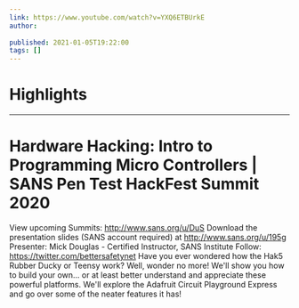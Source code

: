 ```yaml
---
link: https://www.youtube.com/watch?v=YXQ6ETBUrkE
author: 
   
published: 2021-01-05T19:22:00
tags: []
---
```

# Highlights


---
# Hardware Hacking: Intro to Programming Micro Controllers | SANS Pen Test HackFest Summit 2020
View upcoming Summits: http://www.sans.org/u/DuS Download the presentation slides (SANS account required) at http://www.sans.org/u/195g Presenter: Mick Douglas - Certified Instructor, SANS Institute Follow: https://twitter.com/bettersafetynet Have you ever wondered how the Hak5 Rubber Ducky or Teensy work? Well, wonder no more! We'll show you how to build your own... or at least better understand and appreciate these powerful platforms. We'll explore the Adafruit Circuit Playground Express and go over some of the neater features it has!